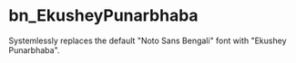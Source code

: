 # bn_EkusheyPunarbhaba
Systemlessly replaces the default "Noto Sans Bengali" font with "Ekushey Punarbhaba".
